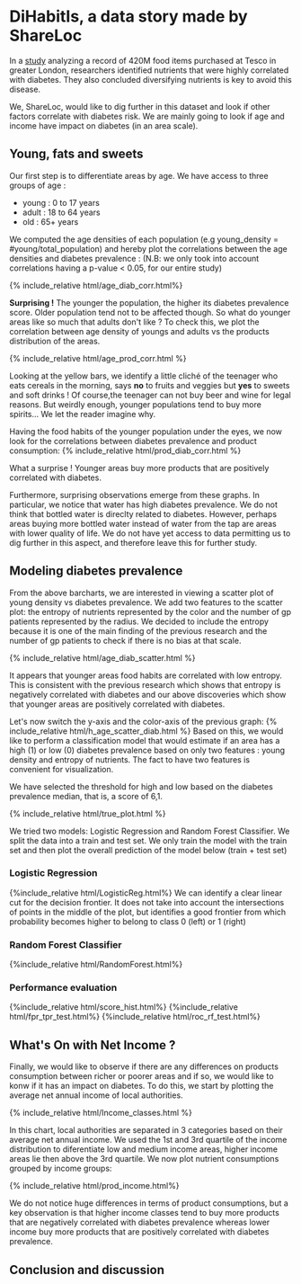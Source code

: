 # DiHabitIs,  a data story made by ShareLoc
In a [study](https://www.ncbi.nlm.nih.gov/pmc/articles/PMC7029018/) analyzing a record of 420M food items purchased at
Tesco in greater London, researchers identified nutrients that were highly correlated with diabetes. They also concluded diversifying nutrients is key to avoid this disease. 

We, ShareLoc, would like to dig further in this dataset and look if other factors correlate with diabetes risk. We are mainly going to look if age and income have impact on diabetes (in an area scale). 

## Young, fats and sweets
Our first step is to differentiate areas by age. We have access to three groups of age : 
- young : 0 to 17 years
- adult : 18 to 64 years
- old   : 65+ years

We computed the age densities of each population (e.g young_density = #young/total_population) and hereby plot the
correlations between the age densities and diabetes prevalence :
(N.B: we only took into account correlations having a p-value < 0.05, for our entire study)

{% include_relative html/age_diab_corr.html%}

**Surprising !** The younger the population, the higher its diabetes prevalence score. Older population tend not to be
affected though. So what do younger areas like so much that adults don't like ? To check this, we plot the correlation between age density of youngs and adults vs the products distribution of the areas. 

{% include_relative html/age_prod_corr.html %}

Looking at the yellow bars, we identify a little cliché of the teenager who eats cereals in the morning, says **no** to fruits and veggies but **yes** to sweets and soft drinks ! Of course,the teenager can not buy beer and wine for legal reasons. But weirdly enough, younger populations tend to buy more spirits... We let the reader imagine why. 

Having the food habits of the younger population under the eyes, we now look for the correlations between diabetes prevalence and product consumption:
{% include_relative html/prod_diab_corr.html %}

What a surprise ! Younger areas buy more products that are positively correlated with diabetes.

Furthermore, surprising observations emerge from these graphs. In particular, we
notice that water has high diabetes prevalence. We do not think that bottled water is direclty related to diabetes. However, perhaps areas buying more bottled water instead of water from the tap are areas with lower quality of life. We do not have yet access to data permitting us to dig further in this aspect, and therefore leave this for further study. 

## Modeling diabetes prevalence
From the above barcharts, we are interested in viewing a scatter plot of young density vs diabetes prevalence. We add two features to the scatter plot: the entropy of nutrients represented by the color and the number of gp patients represented by the radius. We decided to include the entropy because it is one of the main finding of the previous research and the number of gp patients to check if there is no bias at that scale. 

{% include_relative html/age_diab_scatter.html %}

It appears that younger areas food habits are correlated with low entropy. This is consistent with the previous research which shows that entropy is negatively correlated with diabetes and our above discoveries which show that younger areas are positively correlated with diabetes. 

Let's now switch the y-axis and the color-axis of the previous graph:
{% include_relative html/h_age_scatter_diab.html %} 
Based on this, we would like to perform a classification model that would estimate if an area has a high (1) or low (0) diabetes prevalence based on only two features : young density and entropy of nutrients. The fact to have two features is convenient for visualization. 

We have selected the threshold for high and low based on the diabetes prevalence median, that is, a score of 6,1. 

{% include_relative html/true_plot.html %}

We tried two models: Logistic Regression and Random Forest Classifier. We split the data into a train and test set. We only train the model with the train set and then plot the overall prediction of the model below (train + test set)
### Logistic Regression
{%include_relative html/LogisticReg.html%}
We can identify a clear linear cut for the decision frontier. It does not take into account the intersections of points in the middle of the plot, but identifies a good frontier from which probability becomes higher to belong to class 0 (left) or 1 (right)
### Random Forest Classifier
{%include_relative html/RandomForest.html%}

### Performance evaluation
{%include_relative html/score_hist.html%}
{%include_relative html/fpr_tpr_test.html%}
{%include_relative html/roc_rf_test.html%}


## What's On with Net Income ?

Finally, we would like to observe if there are any differences on products consumption between richer or poorer areas and if so, we would like to konw if it has an impact on diabetes. To do this, we start by plotting the average net annual income of local authorities. 
 
{% include_relative html/Income_classes.html %}

In this chart, local authorities are separated in 3 categories based on their average net annual income. We used the 1st and 3rd quartile of the income distribution to diferentiate low and medium income areas, higher income areas lie then above the 3rd quartile. We now plot nutrient consumptions grouped by income groups:

{% include_relative html/prod_income.html%}

We do not notice huge differences in terms of product consumptions, but a key observation is that higher income classes
 tend to buy more products that are negatively correlated with diabetes prevalence whereas lower income buy more 
 products that are positively correlated with diabetes prevalence.
 
 ## Conclusion and discussion
 
